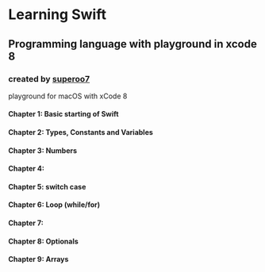 # Learning Swift
## Programming language with playground in xcode 8

### created by [superoo7](http://superoo7/com)

playground for macOS with xCode 8


#### Chapter 1: Basic starting of Swift

#### Chapter 2: Types, Constants and Variables

#### Chapter 3: Numbers

#### Chapter 4: 

#### Chapter 5: switch case

#### Chapter 6: Loop (while/for)

#### Chapter 7:

#### Chapter 8: Optionals

#### Chapter 9: Arrays

